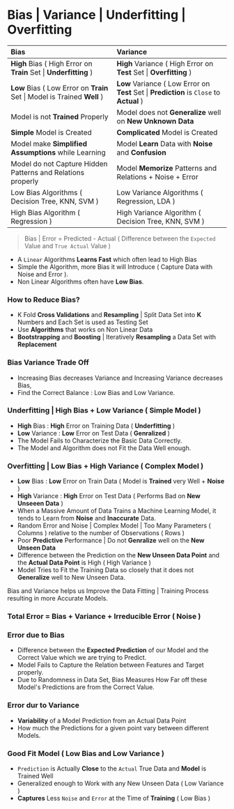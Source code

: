 # Bias | Variance | Underfitting | Overfitting

Bias | Variance
:--- | :---
**High** Bias ( High Error on **Train** Set \| **Underfitting** ) | **High** Variance ( High Error on **Test** Set \| **Overfitting**  )
**Low** Bias ( Low Error on **Train** Set \| Model is Trained **Well** ) | **Low** Variance ( Low Error on **Test** Set \| **Prediction** is `Close` to **Actual** )
Model is not **Trained** Properly | Model does not **Generalize** well on **New Unknown Data**
**Simple** Model is Created | **Complicated** Model is Created
Model make **Simplified Assumptions** while Learning | Model **Learn** Data with **Noise** and **Confusion**
Model do not Capture Hidden Patterns and Relations properly | Model **Memorize** Patterns and Relations + Noise + Error
Low Bias Algorithms ( Decision Tree, KNN, SVM ) | Low Variance Algorithms ( Regression, LDA )
High Bias Algorithm ( Regression ) | High Variance Algorithm ( Decision Tree, KNN, SVM ) 

> Bias | Error = Predicted - Actual ( Difference between the `Expected` Value and `True Actual` Value  )

- A `Linear` Algorithms **Learns Fast** which often lead to High Bias
- Simple the Algorithm, more Bias it will Introduce ( Capture Data with Noise and Error ).
- Non Linear Algorithms often have **Low Bias**.

### How to Reduce Bias?
- K Fold **Cross Validations** and **Resampling** | Split Data Set into **K** Numbers and Each Set is used as Testing Set
- Use **Algorithms** that works on Non Linear Data
- **Bootstrapping** and **Boosting** | Iteratively **Resampling** a Data Set with **Replacement**

### Bias Variance Trade Off

- Increasing Bias decreases Variance and Increasing Variance decreases Bias,
- Find the Correct Balance : Low Bias and Low Variance.   

### Underfitting | High Bias + Low Variance ( Simple Model )
- **High** Bias : **High** Error on Training Data ( **Underfitting** )
- **Low** Variance : **Low** Error on Test Data ( **Genralized** )
- The Model Fails to Characterize the Basic Data Correctly. 
- The Model and Algorithm does not Fit the Data Well enough.

### Overfitting | Low Bias + High Variance ( Complex Model )
- **Low** Bias : **Low** Error on Train Data ( Model is **Trained** very Well + **Noise** )
- **High** Variance : **High** Error on Test Data ( Performs Bad on **New Unseeen Data** )
- When a Massive Amount of Data Trains a Machine Learning Model, it tends to Learn from **Noise** and **Inaccurate** Data.
- Random Error and Noise | Complex Model | Too Many Parameters ( Columns ) relative to the number of Observations ( Rows ) 
- Poor **Predictive** Performance | Do not **Genralize** well on the **New Unseen Data**
- Difference between the Prediction on the **New Unseen Data Point** and the **Actual Data Point** is High ( High Variance )
- Model Tries to Fit the Training Data so closely that it does not **Generalize** well to New Unseen Data.

Bias and Variance helps us Improve the Data Fitting | Training Process resulting in more Accurate Models.

### Total Error = Bias + Variance + Irreducible Error ( Noise )

### Error due to Bias 
- Difference between the **Expected Prediction** of our Model and the Correct Value which we are trying to Predict.
- Model Fails to Capture the Relation between Features and Target properly.
- Due to Randomness in Data Set, Bias Measures How Far off these Model's Predictions are from the Correct Value.

### Error dur to Variance
- **Variability** of a Model Prediction from an Actual Data Point
- How much the Predictions for a given point vary between different Models.

### Good Fit Model ( Low Bias and Low Variance )
- `Prediction` is Actually **Close** to the `Actual` True Data and **Model** is Trained Well
- Generalized enough to Work with any New Unseen Data ( Low Variance ) 
- **Captures** Less `Noise` and `Error` at the Time of **Training** ( Low Bias )
